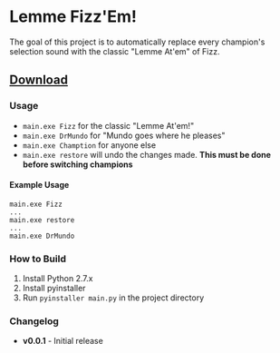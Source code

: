 # Lemme Fizz'Em!

The goal of this project is to automatically replace every champion's selection sound with the classic "Lemme At'em" of Fizz.

## [Download](https://github.com/scowalt/lemme-fizzem/releases)

### Usage

  - `main.exe Fizz` for the classic "Lemme At'em!"
  - `main.exe DrMundo` for "Mundo goes where he pleases"
  - `main.exe Chamption` for anyone else
  - `main.exe restore` will undo the changes made. **This must be done before switching champions**

#### Example Usage

	main.exe Fizz
	...
	main.exe restore
	...
	main.exe DrMundo

### How to Build

  1. Install Python 2.7.x
  2. Install pyinstaller
  3. Run `pyinstaller main.py` in the project directory

### Changelog

  - **v0.0.1** - Initial release